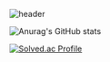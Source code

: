 ![header](https://capsule-render.vercel.app/api?type=Waving&color=4e63d6&height=200&section=header&text=Gondr_World&fontSize=50&animation=fadeIn&fontColor=DDDDDD)



![Anurag's GitHub stats](https://github-readme-stats.vercel.app/api?username=SUSOT&show_icons=true&theme=radical)

[![Solved.ac Profile](http://mazassumnida.wtf/api/generate_badge?boj=SUSOT)](https://solved.ac/SUSOT)<br/>
